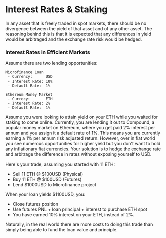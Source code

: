 # Interest Rates & Staking

In any asset that is freely traded in spot markets, there should be no divergence between the yield of that asset and of any other asset. The reasoning behind this is that it is expected that any differences in yield would be arbitraged and the exchange rate risk would be hedged.

### Interest Rates in Efficient Markets

Assume there are two lending opportunities:

```
Microfinance Loan
 - Currency:      USD
 - Interest Rate: 10%
 - Default Rate:  1%
```

```
Ethereum Money Market
 - Currecy:       ETH
 - Interest Rate: 2%
 - Default Rate:  1%
```

Assume you were looking to attain yield on your ETH while you waited for staking to come online. Currently, you are lending it out to Compound, a popular money market on Ethereum, where you get paid 2% interest per annum and you assign it a default rate of 1%. This means you are currently earning a 1% per annum risk adjusted return. However, over in fiat world you see numerous opportunities for higher yield but you don't want to hold any inflationary fiat currencies. Your solution is to hedge the exchange rate and arbitrage the difference in rates without exposing yourself to USD.

Here's your trade, assuming you started with 11 ETH:
 - Sell 11 ETH @ $100USD    (Physical)
 - Buy 11 ETH @ $100USD     (Futures)
 - Lend $1000USD to Microfinance project

When your loan yields $1100USD, you:
 - Close futures position
 - Use futures PNL + loan principal + interest to purchase ETH spot
 - You have earned 10% interest on your ETH, instead of 2%.

Naturally, in the real world there are more costs to doing this trade than simply being able to fund the loan value and principle.